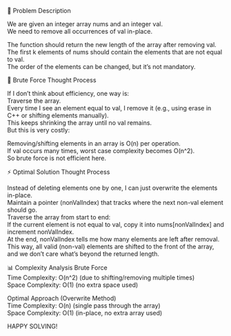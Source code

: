 📝 Problem Description

We are given an integer array nums and an integer val.  
We need to remove all occurrences of val in-place.  

The function should return the new length of the array after removing val.  
The first k elements of nums should contain the elements that are not equal to val.  
The order of the elements can be changed, but it’s not mandatory.  

💭 Brute Force Thought Process

If I don’t think about efficiency, one way is:  
Traverse the array.  
Every time I see an element equal to val, I remove it (e.g., using erase in C++ or shifting elements manually).  
This keeps shrinking the array until no val remains.  
But this is very costly:  

Removing/shifting elements in an array is O(n) per operation.  
If val occurs many times, worst case complexity becomes O(n^2).  
So brute force is not efficient here.  

⚡ Optimal Solution Thought Process  

Instead of deleting elements one by one, I can just overwrite the elements in-place.  
Maintain a pointer (nonValIndex) that tracks where the next non-val element should go.  
Traverse the array from start to end:  
If the current element is not equal to val, copy it into nums[nonValIndex] and increment nonValIndex.  
At the end, nonValIndex tells me how many elements are left after removal.   
This way, all valid (non-val) elements are shifted to the front of the array, and we don’t care what’s beyond the returned length.

📊 Complexity Analysis
Brute Force  
Time Complexity: O(n^2) (due to shifting/removing multiple times)  
Space Complexity: O(1) (no extra space used)

Optimal Approach (Overwrite Method)  
Time Complexity: O(n) (single pass through the array)  
Space Complexity: O(1) (in-place, no extra array used)  

HAPPY SOLVING!




